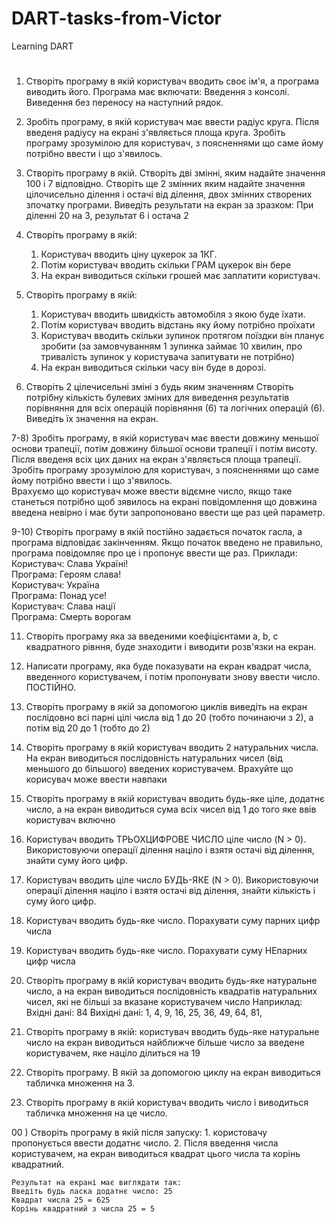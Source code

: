 # DART-tasks-from-Victor
Learning DART
#
1)	Створіть програму в якій користувач вводить своє ім'я, а програма виводить його.
	Програма має включати:
	Введення з консолі.
	Виведення без переносу на наступний рядок.


2)	Зробіть програму, в якій користувач має ввести радіус круга. Після введеня радіусу на екрані з'являється площа круга.
	Зробіть програму зрозумілою для користувач, з поясненнями що саме йому потрібно ввести і що з'явилось. 


3)	Створіть програму в якій.
	Створіть дві змінні, яким надайте значення 100 і 7 відповідно.
	Створіть ще 2 змінних яким надайте значення цілочисельно ділення і остачі від ділення, двох змінних створених зпочатку програми.
	Виведіть результати на екран за зразком: 
	При діленні 20 на 3, результат 6 і остача 2


4)	Створіть програму в якій:
	1. Користувач вводить ціну цукерок за 1КГ.
	2. Потім користувач вводить скільки ГРАМ цукерок він бере
	3. На екран виводиться скільки грошей має заплатити користувач.


5)	Створіть програму в якій:
	1. Користувач вводить швидкість автомобіля з  якою буде їхати.
	2. Потім користувач вводить відстань яку йому потрібно проїхати
	3. Користувач вводить скільки зупинок протягом поїздки він планує зробити (за замовчуванням 1 зупинка займає 10 хвилин, про тривалість зупинок у користувача запитувати не потрібно)
	4. На екран виводиться скільки часу він буде в дорозі.


6)	Створіть 2 цілечисельні зміні з будь яким значенням
	Створіть потрібну кількість булевих зміних для виведення результатів порівняння для всіх операцій порівняння (6)
	 та логічних операцій (6).
	Виведіть їх значення на екран.
      
7-8) Зробіть програму, в якій користувач має ввести довжину меньшої основи трапеції, потім довжину більшої основи трапеції і потім висоту. Після введеня всіх цих даних на екран з'являється площа трапеції.    
  Зробіть програму зрозумілою для користувач, з поясненнями що саме йому потрібно ввести і що з'явилось.	 
  Врахуємо що користувач може ввести відємне число, якщо таке станеться потрібно щоб зявилось на екрані повідомлення що довжина введена невірно і має бути запропоновано ввести ще раз цей параметр.


9-10)	Створіть програму в якій постійно задається початок гасла, а програма відповідає закінченням. Якщо початок введено не правильно, програма 		повідомляє про це і пропонує ввести ще раз.
	Приклади:    
	Користувач: Слава Україні!    
	Програма: Героям слава!    
	Користувач: Україна    
	Програма: Понад усе!    
	Користувач: Слава нації    
	Програма: Смерть ворогам    

11) Створіть програму яка за введеними коефіцієнтами a, b, c квадратного рівння, буде знаходити і виводити розв'язки на екран.

12) Написати програму, яка буде показувати на екран квадрат числа, введенного користувачем, і потім пропонувати знову ввести число. ПОСТІЙНО.


13) Створіть програму в якій за допомогою циклів виведіть на екран послідовно всі парні цілі числа від 1 до 20 (тобто починаючи з 2), а потім від 20 до 1 (тобто до 2)

14) Створіть програму в якій користувач вводить 2 натуральних числа. На екран виводиться послідовність натуральних чисел (від меньшого до більшого) введених користувачем. Врахуйте що корисувач може ввести навпаки

15) Створіть програму в якій користувач вводить будь-яке ціле, додатнє число, а на екран виводиться сума всіх чисел від 1 до того яке ввів користувач включно

16) Користувач вводить ТРЬОХЦИФРОВЕ ЧИСЛО ціле число (N > 0). Використовуючи операції ділення націло і взятя остачі від ділення, знайти суму його цифр.

17) Користувач вводить ціле число БУДЬ-ЯКЕ (N > 0). Використовуючи операції ділення націло і взятя остачі від ділення, знайти кількість і суму його цифр.

18)	Користувач вводить будь-яке число. Порахувати суму парних цифр числа
19)	Користувач вводить будь-яке число. Порахувати суму НЕпарних цифр числа

20)	Створіть програму в якій користувач вводить будь-яке натуральне число, а на екран виводиться послідовність квадратів натуральних чисел, які не більші за вказане користувачем число
	Наприклад:
	Вхідні дані: 84
	Вихідні дані: 1, 4, 9, 16, 25, 36, 49, 64, 81,

21)	Створіть програму в якій:
	користувач вводить будь-яке натуральне число
	на екран виводиться найближче більше число за введене користувачем, яке націло ділиться на 19

22)	Створіть програму. В якій за допомогою циклу на екран виводиться табличка множення на 3.

23)	Створіть програму в якій користувач вводить число і виводиться табличка множення на це число.    
    
00  ) Створіть програму в якій після запуску:
	1. користовачу пропонується ввести додатнє число.
	2. Після введення числа користувачем, на екран виводиться квадрат цього числа та корінь квадратний.
	
	Результат на екрані має виглядати так:
	Введіть будь ласка додатнє число: 25
	Квадрат числа 25 = 625
	Корінь квадратний з числа 25 = 5
